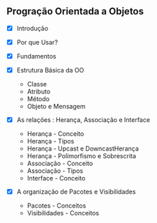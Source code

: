 ## Progração Orientada a Objetos

- [x] Introdução
- [x] Por que Usar?
- [x] Fundamentos
- [x] Estrutura Básica da OO
    - Classe
    - Atributo
    - Método
    - Objeto e Mensagem

- [x] As relações : Herança, Associação e Interface
    - Herança - Conceito
    - Herança - Tipos
    - Herança - Upcast e DowncastHerança 
    - Herança - Polimorfismo e Sobrescrita
    - Associação - Conceito
    - Associação - Tipos
    - Interface - Conceito

- [x] A organização de Pacotes e Visibilidades
	- Pacotes - Conceitos
	- Visibilidades - Conceitos
